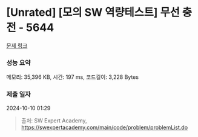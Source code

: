 # [Unrated] [모의 SW 역량테스트] 무선 충전 - 5644 

[문제 링크](https://swexpertacademy.com/main/code/problem/problemDetail.do?contestProbId=AWXRDL1aeugDFAUo) 

### 성능 요약

메모리: 35,396 KB, 시간: 197 ms, 코드길이: 3,228 Bytes

### 제출 일자

2024-10-10 01:29



> 출처: SW Expert Academy, https://swexpertacademy.com/main/code/problem/problemList.do
